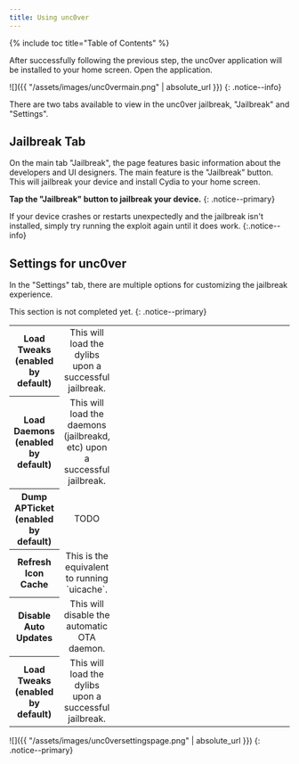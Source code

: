 ```yaml
---
title: Using unc0ver
---
```


{% include toc title="Table of Contents" %}

After successfully following the previous step, the unc0ver application will be installed to your home screen. Open the application.

![]({{ "/assets/images/unc0vermain.png" | absolute_url }})
{: .notice--info}

There are two tabs available to view in the unc0ver jailbreak, "Jailbreak" and "Settings".

## Jailbreak Tab

On the main tab "Jailbreak", the page features basic information about the developers and UI designers. The main feature is the "Jailbreak" button. This will jailbreak your device and install Cydia to your home screen.

**Tap the "Jailbreak" button to jailbreak your device.**
{: .notice--primary}

If your device crashes or restarts unexpectedly and the jailbreak isn't installed, simply try running the exploit again until it does work.
{:.notice--info}

## Settings for unc0ver

In the "Settings" tab, there are multiple options for customizing the jailbreak experience.

This section is not completed yet.
{: .notice--primary}

<table>
  <colgroup>
    <col span="1" style="width: 10%;">
    <col span="1" style="width: 10%;">
    <col span="1" style="width: 25%;">
    <col span="1" style="width: 25%;">
    <col span="1" style="width: 30%;">
  </colgroup>
  <tbody>
    <tr>
      <th style="text-align: center; font-weight: bold;">
        Load Tweaks (enabled by default)
      </th>
      <td style="text-align: center;">
        This will load the dylibs upon a successful jailbreak.
      </td>
    </tr>
    <tr>
      <th style="text-align: center; font-weight: bold;">
        Load Daemons (enabled by default)
      </th>
      <td style="text-align: center;">
        This will load the daemons (jailbreakd, etc) upon a successful jailbreak.
      </td>
    </tr>
    <tr>
      <th style="text-align: center; font-weight: bold;">
        Dump APTicket (enabled by default)
      </th>
      <td style="text-align: center;">
        TODO
      </td>
    </tr>
    <tr>
      <th style="text-align: center; font-weight: bold;">
        Refresh Icon Cache
      </th>
      <td style="text-align: center;">
        This is the equivalent to running `uicache`.
      </td>
    </tr>
    <tr>
      <th style="text-align: center; font-weight: bold;">
        Disable Auto Updates
      </th>
      <td style="text-align: center;">
        This will disable the automatic OTA daemon.
      </td>
    </tr>
    <tr>
      <th style="text-align: center; font-weight: bold;">
        Load Tweaks (enabled by default)
      </th>
      <td style="text-align: center;">
        This will load the dylibs upon a successful jailbreak.
      </td>
    </tr>
  </tbody>
</table>

![]({{ "/assets/images/unc0versettingspage.png" | absolute_url }})
{: .notice--primary}
